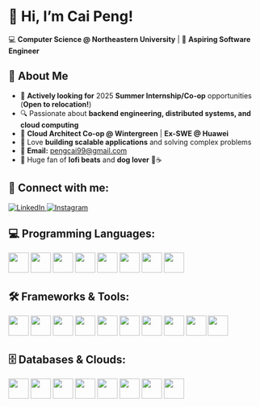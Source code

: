 # 👋 Hi, I’m **Cai Peng**!  
💻 **Computer Science @ Northeastern University** | 🚀 **Aspiring Software Engineer**  

## 🌟 About Me  
- 🎯 **Actively looking for** 2025 **Summer Internship/Co-op** opportunities (**Open to relocation!**)  
- 🔍 Passionate about **backend engineering, distributed systems, and cloud computing**  
- 💼 **Cloud Architect Co-op @ Wintergreen** | **Ex-SWE @ Huawei**  
- 🎨 Love **building scalable applications** and solving complex problems
- 📩 **Email:** pengcai99@gmail.com  
- 🎵 Huge fan of **lofi beats** and **dog lover** 🐶☕  



## **📮 Connect with me:**
<p align="left">
  <a href="https://www.linkedin.com/in/cai-peng-89407a19a">
    <img src="https://img.shields.io/badge/LinkedIn-0077B5?logo=linkedin&logoColor=white&style=for-the-badge" alt="LinkedIn">
  </a>  
  <a href="https://www.instagram.com/cai_peng_pcpc/">
    <img src="https://img.shields.io/badge/Instagram-E4405F?logo=instagram&logoColor=white&style=for-the-badge" alt="Instagram">
  </a>
</p>



## **💻 Programming Languages:**  
<p align="left">
  <img src="https://cdn.jsdelivr.net/gh/devicons/devicon/icons/java/java-original.svg" height="40">
  <img src="https://cdn.jsdelivr.net/gh/devicons/devicon/icons/python/python-original.svg" height="40">
  <img src="https://cdn.jsdelivr.net/gh/devicons/devicon/icons/javascript/javascript-original.svg" height="40">
  <img src="https://cdn.jsdelivr.net/gh/devicons/devicon/icons/typescript/typescript-original.svg" height="40">
  <img src="https://cdn.jsdelivr.net/gh/devicons/devicon/icons/c/c-original.svg" height="40">
  <img src="https://cdn.jsdelivr.net/gh/devicons/devicon/icons/cplusplus/cplusplus-original.svg" height="40">
  <img src="https://cdn.jsdelivr.net/gh/devicons/devicon/icons/html5/html5-original.svg" height="40">
  <img src="https://cdn.jsdelivr.net/gh/devicons/devicon/icons/css3/css3-original.svg" height="40">
</p>



## **🛠️ Frameworks & Tools:**  
<p align="left">
  <img src="https://cdn.jsdelivr.net/gh/devicons/devicon/icons/nodejs/nodejs-original.svg" height="40">
  <img src="https://cdn.jsdelivr.net/gh/devicons/devicon/icons/express/express-original.svg" height="40">
  <img src="https://cdn.jsdelivr.net/gh/devicons/devicon/icons/react/react-original.svg" height="40">
  <img src="https://cdn.jsdelivr.net/gh/devicons/devicon/icons/spring/spring-original.svg" height="40">
  <img src="https://cdn.jsdelivr.net/gh/devicons/devicon/icons/docker/docker-original.svg" height="40">
  <img src="https://cdn.jsdelivr.net/gh/devicons/devicon/icons/kubernetes/kubernetes-plain.svg" height="40">
  <img src="https://cdn.jsdelivr.net/gh/devicons/devicon/icons/rabbitmq/rabbitmq-original.svg" height="40">
  <img src="https://cdn.jsdelivr.net/gh/devicons/devicon/icons/nginx/nginx-original.svg" height="40">
  <img src="https://cdn.jsdelivr.net/gh/devicons/devicon/icons/grafana/grafana-original.svg" height="40">
  <img src="https://cdn.jsdelivr.net/gh/devicons/devicon/icons/jenkins/jenkins-original.svg" height="40">
</p>



## **🗄️ Databases & Clouds:**  
<p align="left">
  <img src="https://cdn.jsdelivr.net/gh/devicons/devicon/icons/mysql/mysql-original.svg" height="40">
  <img src="https://cdn.jsdelivr.net/gh/devicons/devicon/icons/postgresql/postgresql-original.svg" height="40">
  <img src="https://cdn.jsdelivr.net/gh/devicons/devicon/icons/mongodb/mongodb-original.svg" height="40">
  <img src="https://cdn.jsdelivr.net/gh/devicons/devicon/icons/redis/redis-original.svg" height="40">
  <img src="https://cdn.jsdelivr.net/gh/devicons/devicon/icons/firebase/firebase-plain.svg" height="40">
  <img src="https://cdn.jsdelivr.net/gh/devicons/devicon/icons/amazonwebservices/amazonwebservices-original.svg" height="40">
  <img src="https://cdn.jsdelivr.net/gh/devicons/devicon/icons/googlecloud/googlecloud-original.svg" height="40">
  <img src="https://cdn.jsdelivr.net/gh/devicons/devicon/icons/azure/azure-original.svg" height="40">
</p>




